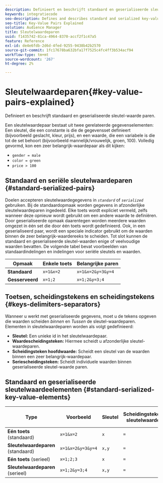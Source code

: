 ```yaml
---
description: Definieert en beschrijft standaard en geserialiseerde sleutel-waarde paren.
keywords: integratiecode
seo-description: Defines and describes standard and serialized key-value pairs.
seo-title: Key-Value Pairs Explained
solution: Audience Manager
title: Sleutelwaardeparen
uuid: f1435742-81ca-4964-8370-accf2f1c47a5
feature: Reference
exl-id: de4e6fdb-2d6d-4fed-9255-9438b42b2570
source-git-commit: 1fc17678ba632bfa17f7525c4fc4ff3b534acf94
workflow-type: tm+mt
source-wordcount: '267'
ht-degree: 2%

---
```


# Sleutelwaardeparen{#key-value-pairs-explained}

Definieert en beschrijft standaard en geserialiseerde sleutel-waarde paren.

<!-- 

c_key_value_explained.xml

 -->

Een sleutelwaardepaar bestaat uit twee gerelateerde gegevenselementen: Een sleutel, die een constante is die de gegevensset definieert (bijvoorbeeld geslacht, kleur, prijs), en een waarde, die een variabele is die tot de set behoort (bijvoorbeeld mannelijk/vrouwelijk, groen, 100). Volledig gevormd, kon een zeer belangrijk-waardepaar als dit kijken:

* `gender = male`
* `color = green`
* `price > 100`

## Standaard en seriële sleutelwaardeparen {#standard-serialized-pairs}

Doelen accepteren sleutelwaardegegevens in *`standard`* of *`serialized`* gebruiken. Bij de standaardopmaak worden gegevens in afzonderlijke sleutelwaardeparen ingedeeld. Elke toets wordt expliciet vermeld, zelfs wanneer deze opnieuw wordt gebruikt om een andere waarde te definiëren. Door geserialiseerde opmaak daarentegen worden meerdere waarden omgezet in één set die door één toets wordt gedefinieerd. Ook, in een geserialiseerd paar, wordt een speciale indicator gebruikt om de waarden binnen de zeer belangrijk-waardereeks te scheiden. Tot slot kunnen de standaard en geserialiseerde sleutel-waarden enige of veelvoudige waarden bevatten. De volgende tabel bevat voorbeelden van standaardindelingen en indelingen voor seriële sleutels en waarden.

| Opmaak | Enkele toets | Belangrijke paren |
|---|---|---|
| **Standaard** | `x=1&x=2` | `x=1&x=2&y=3&y=4` |
| **Gesserveerd** | `x=1;2` | `x=1;2&y=3;4` |



## Toetsen, scheidingstekens en scheidingstekens {#keys-delimiters-separators}

Wanneer u werkt met geserialiseerde gegevens, moet u de tekens opgeven die waarden scheiden *binnen* en *Tussen* de sleutel-waardeparen. Elementen in sleutelwaardeparen worden als volgt gedefinieerd:

* **Sleutel:** Een unieke id in het sleutelwaardepaar.
* **Waardescheidingsteken:** Hiermee scheidt u afzonderlijke sleutel-waardeparen.
* **Scheidingsteken hoofdwaarde:** Scheidt een sleutel van de waarden binnen een zeer belangrijk-waardepaar.
* **Seriescheidingsteken:** Scheidt individuele waarden binnen geserialiseerde sleutel-waarde paren.

## Standaard en geserialiseerde sleutelwaardeelementen {#standard-serialized-key-value-elements}


| Type | Voorbeeld | Sleutel | Scheidingsteken sleutelwaarde | Scheidingsteken voor sleutelwaarde | Seriescheidingsteken |
|---------|----------|---------|---------|----------|---------|
| **Eén toets** (standaard) | `x=1&x=2` | `x` | `=` | `&` | n.v.t. |
| **Sleutelwaardeparen** (standaard) | `x=1&x=2&y=3&y=4` | `x,y` | `=` | `&` | n.v.t. |
| **Eén toets** (serieel) | `x=1;2;3` | `x` | `=` | n.v.t. | `;` |
| **Sleutelwaardeparen** (serieel) | `x=1;2&y=3;4` | `x,y` | `=` | `&` | `;` |
